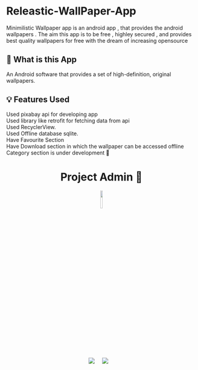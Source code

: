 # Releastic-WallPaper-App
Minimilistic Wallpaper app is an android app , that provides the android wallpapers . The aim this app is to be free , highley secured , and provides best quality wallpapers for free with the dream of increasing opensource

 ## 🧐 What is this App
An Android software that provides a set of high-definition, original wallpapers.

## 💡 Features Used

Used pixabay api for developing app <br />
Used library like retrofit for fetching data from api<br />
Used RecyclerView.<br />
Used Offline database sqlite.<br />
Have Favourite Section <br/>
Have Download section in which the wallpaper can be accessed offline<br/>
Category section is under development 🔧<br/>
<h1 align=center> Project Admin  🤵 </h1>

  <p align="center">
  <a href="https://github.com/dhruvpatidar359"><img src=https://avatars.githubusercontent.com/u/103873587?s=400&u=9b16214102d6526ad67a2e9d3f24621fce4ebb04&v=4 width="11%" /></a>

  <p align="center">
  <a target="_blank" href="https://www.linkedin.com/in/dhruv-patidar-5b7774226/"><img src="https://img.shields.io/badge/linkedin-%230077B5.svg?&style=for-the-badge&logo=linkedin&logoColor=white" /></a>&nbsp;&nbsp;&nbsp;&nbsp;
  <a href="https://www.instagram.com/dhruvpatidar359/"><img src="https://img.shields.io/badge/instagram-%23D14836.svg?&style=for-the-badge&logo=instagram&logoColor=pink" /></a>&nbsp;&nbsp;&nbsp;&nbsp;
</p>


 
